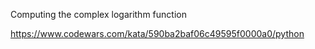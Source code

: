 Computing the complex logarithm function

https://www.codewars.com/kata/590ba2baf06c49595f0000a0/python